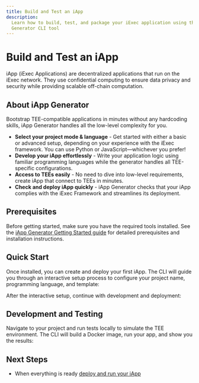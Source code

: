 ```yaml
---
title: Build and Test an iApp
description:
  Learn how to build, test, and package your iExec application using the iApp
  Generator CLI tool
---
```


# Build and Test an iApp

iApp (iExec Applications) are decentralized applications that run on the iExec
network. They use confidential computing to ensure data privacy and security
while providing scalable off-chain computation.

## About iApp Generator

Bootstrap TEE-compatible applications in minutes without any hardcoding skills,
iApp Generator handles all the low-level complexity for you.

- **Select your project mode & language** - Get started with either a basic or
  advanced setup, depending on your experience with the iExec framework. You can
  use Python or JavaScript—whichever you prefer!
- **Develop your iApp effortlessly** - Write your application logic using
  familiar programming languages while the generator handles all TEE-specific
  configurations.
- **Access to TEEs easily** - No need to dive into low-level requirements,
  create iApp that connect to TEEs in minutes.
- **Check and deploy iApp quickly** - iApp Generator checks that your iApp
  complies with the iExec Framework and streamlines its deployment.

## Prerequisites

Before getting started, make sure you have the required tools installed. See the
[iApp Generator Getting Started guide](/references/iapp-generator/cli/getting-started)
for detailed prerequisites and installation instructions.

## Quick Start

Once installed, you can create and deploy your first iApp. The CLI will guide
you through an interactive setup process to configure your project name,
programming language, and template:

<CLIDemo
  initialCommand="iapp init"
  asciiText="iApp"
  :steps="[
    {
      showAt: 2,
      completeAt: 4,
      question: 'What is your project name? (A folder with this name will be created)',
      answer: 'hello-world',
      showTyping: true,
      isComplete: false
    },
    {
      showAt: 4,
      completeAt: 6,
      question: 'Which language do you want to use?',
      answer: 'JavaScript',
      options: [
        { label: 'JavaScript', selected: true },
        { label: 'Python', selected: false }
      ],
      highlighted: false,
      isComplete: false
    },
    {
      showAt: 6,
      completeAt: 8,
      question: 'What kind of project do you want to init?',
      answer: 'Hello World',
      options: [
        { label: 'Hello World - iapp quick start', selected: true },
        { label: 'advanced', selected: false }
      ],
      highlighted: false,
      isComplete: false
    }
  ]"
  :completionStep="8"
  :completionMessage="'Generating your iApp...'"
  :completionItems="[
    '📁 Created hello-world/',
    '📄 Added package.json',
    '🐳 Added Dockerfile',
    '⚙️ Added iExec configuration'
  ]"
  :successMessage="'Your iApp is ready!'"
/>

After the interactive setup, continue with development and deployment:

## Development and Testing

Navigate to your project and run tests locally to simulate the TEE environment.
The CLI will build a Docker image, run your app, and show you the results:

<CLIDemo
  initialCommand="iapp test"
  :steps="[
    {
      showAt: 2,
      question: 'No app secret is configured (from iapp.config.json)',
      answer: '',
      showTyping: false,
      isComplete: true
    },
    {
      showAt: 3,
      question: 'App docker image built (sha256:9cc0de820aaaf8f86700a3ec4082fe69b9e9a48a117ebb0ade0d82d0879cbe41)',
      answer: '',
      showTyping: false,
      isComplete: true
    },
    {
      showAt: 4,
      question: 'App docker image ran and exited successfully.',
      answer: '',
      showTyping: false,
      isComplete: true
    },
    {
      showAt: 5,
      completeAt: 6,
      question: 'Would you like to see the app logs? (12 lines)',
      answer: 'no',
      options: [
        { label: 'yes', selected: false },
        { label: 'no', selected: true }
      ],
      highlighted: false,
      showTyping: false,
      isComplete: false
    },
    {
      showAt: 7,
      question: 'Checked app output',
      answer: '',
      showTyping: false,
      isComplete: true
    },
    {
      showAt: 8,
      completeAt: 10,
      question: 'Would you like to see the result? (View ./output/)',
      answer: 'yes',
      options: [
        { label: 'yes', selected: true },
        { label: 'no', selected: false }
      ],
      highlighted: false,
      showTyping: false,
      isComplete: false
    }
  ]"
  :completionStep="11"
  :completionMessage="'📁 output directory content:'"
  :completionItems="[
    '└ computed.json',
    '└ result.txt'
  ]"
  :successMessage="'hello world'"
  :autoRestart="true"
/>

## Next Steps

- When everything is ready [deploy and run your iApp](/guides/use-iapp/run-iapp)

<script setup>
import CLIDemo from '@/components/CLIDemo.vue';
</script>
